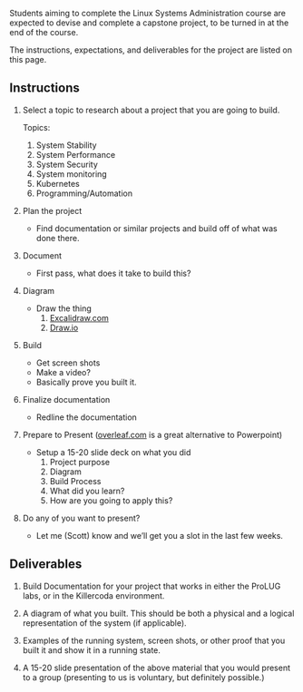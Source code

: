 Students aiming to complete the Linux Systems Administration course are expected to
devise and complete a capstone project, to be turned in at the end of the course.

The instructions, expectations, and deliverables for the project are listed on this
page.

## Instructions

1. Select a topic to research about a project that you are going to build.

   Topics:

   1. System Stability
   2. System Performance
   3. System Security
   4. System monitoring
   5. Kubernetes
   6. Programming/Automation

2. Plan the project
   - Find documentation or similar projects and build off of what was done there.
3. Document
   - First pass, what does it take to build this?
4. Diagram
   - Draw the thing
     1. [Excalidraw.com](https://excalidraw.com)
     2. [Draw.io](https://draw.io)
5. Build
   - Get screen shots
   - Make a video?
   - Basically prove you built it.
6. Finalize documentation
   - Redline the documentation
7. Prepare to Present ([overleaf.com](https://www.overleaf.com/) is a great alternative to Powerpoint)

   - Setup a 15-20 slide deck on what you did
     1. Project purpose
     2. Diagram
     3. Build Process
     4. What did you learn?
     5. How are you going to apply this?

8. Do any of you want to present?
   - Let me (Scott) know and we’ll get you a slot in the last few weeks.

## Deliverables

1. Build Documentation for your project that works in either the ProLUG labs, or in
   the Killercoda environment.

2. A diagram of what you built. This should be both a physical and a logical
   representation of the system (if applicable).

3. Examples of the running system, screen shots, or other proof that you built it and
   show it in a running state.

4. A 15-20 slide presentation of the above material that you would present to a group (presenting
   to us is voluntary, but definitely possible.)
